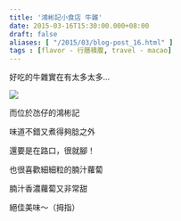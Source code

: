 ```yaml
---
title: '鴻彬記小食店 牛雜'
date: 2015-03-16T15:30:00.000+08:00
draft: false
aliases: [ "/2015/03/blog-post_16.html" ]
tags : [flavor - 行膳積腹, travel - macao]
---
```


好吃的牛雜實在有太多太多...

![](/images/macau12.jpg)

而位於氹仔的鴻彬記

味道不錯又煮得夠腍之外

還要是在路口，很就腳！

  

也很喜歡細細粒的腩汁蘿蔔

腩汁香濃蘿蔔又非常甜

絕佳美味～（拇指）
